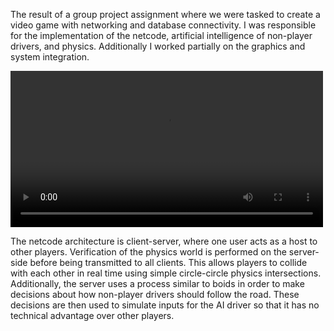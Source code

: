 The result of a group project assignment where we were tasked to create a video game with networking and database connectivity. I was responsible for the implementation of the netcode, artificial intelligence of non-player drivers, and physics. Additionally I worked partially on the graphics and system integration.

<div class="centre">
	<video width="500" height="auto" controls>
		<source src="/video/racing-game.webm" type="video/webm">
	</video>
</div>

The netcode architecture is client-server, where one user acts as a host to other players. Verification of the physics world is performed on the server-side before being transmitted to all clients. This allows players to collide with each other in real time using simple circle-circle physics intersections. Additionally, the server uses a process similar to boids in order to make decisions about how non-player drivers should follow the road. These decisions are then used to simulate inputs for the AI driver so that it has no technical advantage over other players.
